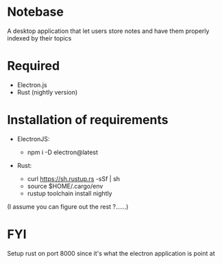 # Notebase
A desktop application that let users store notes and have them properly indexed by their topics
	
# Required
- Electron.js
- Rust (nightly version)
	
# Installation of requirements
- ElectronJS:
  - npm i -D electron@latest

- Rust:
  - curl https://sh.rustup.rs -sSf | sh
  - source $HOME/.cargo/env
  - rustup toolchain install nightly
	
(I assume you can figure out the rest ?......)
	
# FYI
Setup rust on port 8000 since it's what the electron application is point at
